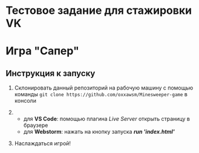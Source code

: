 # Тестовое задание для стажировки VK
# Игра "Сапер"

## Инструкция к запуску

1. Склонировать данный репозиторий на рабочую машину с помощью команды ```git clone https://github.com/oxxawsm/Minesweeper-game``` в консоли
2. - для **VS Code**: помощью плагина *Live Server* открыть страницу в браузере
   - для **Webstorm**: нажать на кнопку запуска ***run 'index.html'***

3. Наслаждаться игрой!

